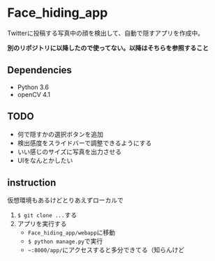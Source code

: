 # Face_hiding_app
Twitterに投稿する写真中の顔を検出して、自動で隠すアプリを作成中。

**別のリポジトリに以降したので使ってない。以降はそちらを参照すること**

## Dependencies
* Python 3.6
* openCV 4.1

## TODO
- 何で隠すかの選択ボタンを追加
- 検出感度をスライドバーで調整できるようにする
- いい感じのサイズに写真を出力させる
- UIをなんとかしたい

## instruction
仮想環境もあるけどとりあえずローカルで
1. `$ git clone ...`する
2. アプリを実行する
    - `Face_hiding_app/webapp`に移動
    - `$ python manage.py`で実行
    - `~:8000/app/`にアクセスすると多分できてる（知らんけど
